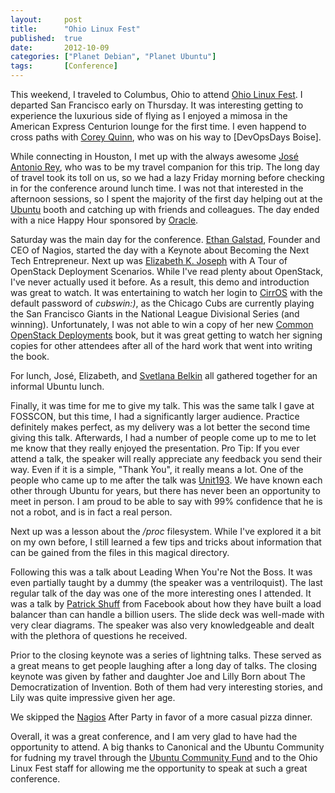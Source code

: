 ```yaml
---
layout:     post
title:      "Ohio Linux Fest"
published:  true
date:       2012-10-09
categories: ["Planet Debian", "Planet Ubuntu"]
tags:       [Conference]
---
```


This weekend, I traveled to Columbus, Ohio to attend [Ohio Linux Fest](https://ohiolinux.org/). I departed San Francisco early on Thursday. It was interesting getting to experience the luxurious side of flying as I enjoyed a mimosa in the American Express Centurion lounge for the first time. I even happend to cross paths with [Corey Quinn](https://twitter.com/QuinnyPig), who was on his way to [DevOpsDays Boise].

While connecting in Houston, I met up with the always awesome [José Antonio Rey](https://launchpad.net/~jose), who was to be my travel companion for this trip. The long day of travel took its toll on us, so we had a lazy Friday morning before checking in for the conference around lunch time. I was not that interested in the afternoon sessions, so I spent the majority of the first day helping out at the [Ubuntu](https://www.ubuntu.com/) booth and catching up with friends and colleagues. The day ended with a nice Happy Hour sponsored by [Oracle](https://www.oracle.com/index.html).

Saturday was the main day for the conference. [Ethan Galstad](https://twitter.com/fatherofnagios), Founder and CEO of Nagios, started the day with a Keynote about Becoming the Next Tech Entrepreneur. Next up was [Elizabeth K. Joseph](http://princessleia.com/) with A Tour of OpenStack Deployment Scenarios. While I've read plenty about OpenStack, I've never actually used it before. As a result, this demo and introduction was great to watch. It was entertaining to watch her login to [CirrOS](https://launchpad.net/cirros) with the default password of *cubswin:)*, as the Chicago Cubs are currently playing the San Francisco Giants in the National League Divisional Series (and winning). Unfortunately, I was not able to win a copy of her new [Common OpenStack Deployments](https://deploymentsbook.com/) book, but it was great getting to watch her signing copies for other attendees after all of the hard work that went into writing the book.

For lunch, José, Elizabeth, and [Svetlana Belkin](https://twitter.com/senseopenness) all gathered together for an informal Ubuntu lunch.

Finally, it was time for me to give my talk. This was the same talk I gave at FOSSCON, but this time, I had a significantly larger audience. Practice definitely makes perfect, as my delivery was a lot better the second time giving this talk. Afterwards, I had a number of people come up to me to let me know that they really enjoyed the presentation. Pro Tip: If you ever attend a talk, the speaker will really appreciate any feedback you send their way. Even if it is a simple, "Thank You", it really means a lot. One of the people who came up to me after the talk was [Unit193](https://launchpad.net/~unit193). We have known each other through Ubuntu for years, but there has never been an opportunity to meet in person. I am proud to be able to say with 99% confidence that he is not a robot, and is in fact a real person.

Next up was a lesson about the _/proc_ filesystem. While I've explored it a bit on my own before, I still learned a few tips and tricks about information that can be gained from the files in this magical directory.

Following this was a talk about Leading When You're Not the Boss. It was even partially taught by a dummy (the speaker was a ventriloquist). The last regular talk of the day was one of the more interesting ones I attended. It was a talk by [Patrick Shuff](https://twitter.com/patrickshuff) from Facebook about how they have built a load balancer than can handle a billion users. The slide deck was well-made with very clear diagrams. The speaker was also very knowledgeable and dealt with the plethora of questions he received.

Prior to the closing keynote was a series of lightning talks. These served as a great means to get people laughing after a long day of talks. The closing keynote was given by father and daughter Joe and Lilly Born about The Democratization of Invention. Both of them had very interesting stories, and Lily was quite impressive given her age.

We skipped the [Nagios](https://www.nagios.org/) After Party in favor of a more casual pizza dinner.

Overall, it was a great conference, and I am very glad to have had the opportunity to attend. A big thanks to Canonical and the Ubuntu Community for fudning my travel through the [Ubuntu Community Fund](https://forms.canonical.com/cda/) and to the Ohio Linux Fest staff for allowing me the opportunity to speak at such a great conference.

